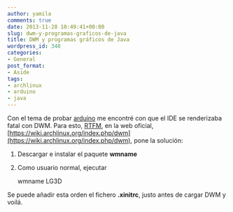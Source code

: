 ```yaml
---
author: yamila
comments: true
date: 2013-11-28 10:49:41+00:00
slug: dwm-y-programas-graficos-de-java
title: DWM y programas gráficos de Java
wordpress_id: 348
categories:
- General
post_format:
- Aside
tags:
- archlinux
- arduino
- java
---
```


Con el tema de probar [arduino](http://moduslaborandi.net/archduino/) me encontré con que el IDE se renderizaba fatal con DWM. Para esto, [RTFM](http://es.wikipedia.org/wiki/RTFM), en la web oficial, [https://wiki.archlinux.org/index.php/dwm](https://wiki.archlinux.org/index.php/dwm), pone la solución:

1) Descargar e instalar el paquete **wmname**

2) Como usuario normal, ejecutar

    wmname LG3D



Se puede añadir esta orden el fichero **.xinitrc**, justo antes de cargar DWM y voilá.
